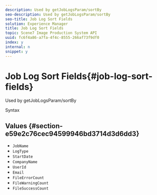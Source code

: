 ```yaml
---
description: Used by getJobLogsParam/sortBy
seo-description: Used by getJobLogsParam/sortBy
seo-title: Job Log Sort Fields
solution: Experience Manager
title: Job Log Sort Fields
topic: Scene7 Image Production System API
uuid: fc6f4a86-a7fa-4f4c-8555-266af73f9df0
index: y
internal: n
snippet: y
---
```


# Job Log Sort Fields{#job-log-sort-fields}

Used by getJobLogsParam/sortBy

 Syntax 

## Values {#section-e59e2c76cec94599946bd3714d3d6dd3}

* `JobName` 
* `LogType` 
* `StartDate` 
* `CompanyName` 
* `UserId` 
* `Email` 
* `FileErrorCount` 
* `FileWarningCount` 
* `FileSuccessCount`

